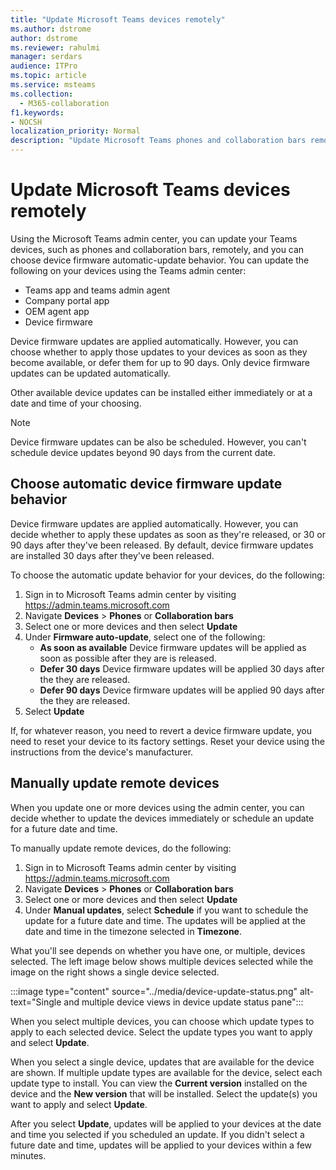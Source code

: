 ```yaml
---
title: "Update Microsoft Teams devices remotely"
ms.author: dstrome
author: dstrome
ms.reviewer: rahulmi
manager: serdars
audience: ITPro
ms.topic: article
ms.service: msteams
ms.collection: 
  - M365-collaboration
f1.keywords:
- NOCSH
localization_priority: Normal
description: "Update Microsoft Teams phones and collaboration bars remotely using the Teams admin center"
---
```


# Update Microsoft Teams devices remotely

Using the Microsoft Teams admin center, you can update your Teams devices, such as phones and collaboration bars, remotely, and you can choose device firmware automatic-update behavior. You can update the following on your devices using the Teams admin center:

- Teams app and teams admin agent
- Company portal app
- OEM agent app
- Device firmware

Device firmware updates are applied automatically. However, you can choose whether to apply those updates to your devices as soon as they become available, or defer them for up to 90 days. Only device firmware updates can be updated automatically.

Other available device updates can be installed either immediately or at a date and time of your choosing.

> [!NOTE]
> Device firmware updates can be also be scheduled. However, you can't schedule device updates beyond 90 days from the current date. 

## Choose automatic device firmware update behavior

Device firmware updates are applied automatically. However, you can decide whether to apply these updates as soon as they're released, or 30 or 90 days after they've been released. By default, device firmware updates are installed 30 days after they've been released.

To choose the automatic update behavior for your devices, do the following:

1. Sign in to Microsoft Teams admin center by visiting https://admin.teams.microsoft.com
2. Navigate  **Devices** > **Phones** or **Collaboration bars**
1. Select one or more devices and then select **Update**
1. Under **Firmware auto-update**, select one of the following:
    - **As soon as available** Device firmware updates will be applied as soon as possible after they are is released.
    - **Defer 30 days** Device firmware updates will be applied 30 days after the they are released.
    - **Defer 90 days** Device firmware updates will be applied 90 days after the they are released.
1. Select **Update**

If, for whatever reason, you need to revert a device firmware update, you need to reset your device to its factory settings. Reset your device using the instructions from the device's manufacturer.  

## Manually update remote devices

When you update one or more devices using the admin center, you can decide whether to update the devices immediately or schedule an update for a future date and time. 

To manually update remote devices, do the following:

1. Sign in to Microsoft Teams admin center by visiting https://admin.teams.microsoft.com
2. Navigate  **Devices** > **Phones** or **Collaboration bars**
1. Select one or more devices and then select **Update**
1. Under **Manual updates**, select **Schedule** if you want to schedule the update for a future date and time. The updates will be applied at the date and time in the timezone selected in **Timezone**.

What you'll see depends on whether you have one, or multiple, devices selected. The left image below shows multiple devices selected while the image on the right shows a single device selected.

:::image type="content" source="../media/device-update-status.png" alt-text="Single and multiple device views in device update status pane":::

When you select multiple devices, you can choose which update types to apply to each selected device. Select the update types you want to apply and select **Update**.

When you select a single device, updates that are available for the device are shown. If multiple update types are available for the device, select each update type to install. You can view the **Current version** installed on the device and the **New version** that will be installed. Select the update(s) you want to apply and select **Update**.

After you select **Update**, updates will be applied to your devices at the date and time you selected if you scheduled an update. If you didn't select a future date and time, updates will be applied to your devices within a few minutes.

